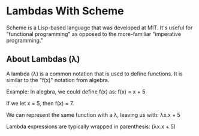# Lambdas With Scheme

Scheme is a Lisp-based language that was developed at MIT. It's useful for "functional programming" as opposed to the more-familiar "imperative programming."

## About Lambdas (λ)
A lambda (λ) is a common notation that is used to define functions. It is similar to the "f(x)" notation from algebra.

Example: 
In alegbra, we could define f(x) as:
f(x) = x + 5

If we let x = 5, then f(x) = 7.

We can represent the same function with a λ, leaving us with:
λx.x + 5

Lambda expressions are typically wrapped in parenthesis:
(λx.x + 5)

